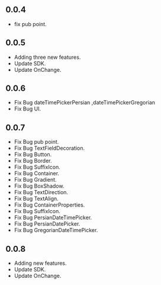 ## 0.0.4

* fix pub point.

## 0.0.5

* Adding three new features.
* Update SDK.
* Update OnChange.


## 0.0.6

* Fix Bug dateTimePickerPersian ,dateTimePickerGregorian
* Fix Bug UI.


## 0.0.7

* Fix Bug pub point.
* Fix Bug TextFieldDecoration.
* Fix Bug Button.
* Fix Bug Border.
* Fix Bug SuffixIcon.
* Fix Bug Container.
* Fix Bug Gradient.
* Fix Bug BoxShadow.
* Fix Bug TextDirection.
* Fix Bug TextAlign.
* Fix Bug ContainerProperties.
* Fix Bug SuffixIcon.
* Fix Bug PersianDateTimePicker.
* Fix Bug PersianDatePicker.
* Fix Bug GregorianDateTimePicker.

## 0.0.8

* Adding new features.
* Update SDK.
* Update OnChange.
